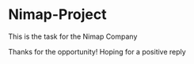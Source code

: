 # Nimap-Project
This is the task for the Nimap Company

Thanks for the opportunity!
Hoping for a positive reply
